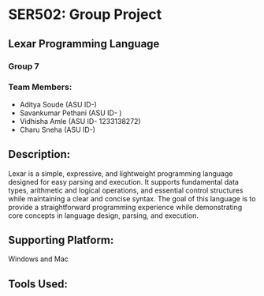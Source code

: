 # SER502: Group Project

## Lexar Programming Language

### Group 7

### Team Members: 
* Aditya Soude (ASU ID-)
* Savankumar Pethani (ASU ID- )
* Vidhisha Amle (ASU ID- 1233138272)
* Charu Sneha (ASU ID-)

## Description:
Lexar is a simple, expressive, and lightweight programming language designed for easy parsing and execution. It supports fundamental data types, arithmetic and logical operations, and essential control structures while maintaining a clear and concise syntax. The goal of this language is to provide a straightforward programming experience while demonstrating core concepts in language design, parsing, and execution.

## Supporting Platform:
Windows and Mac

## Tools Used:




